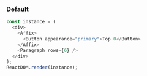 ### Default

<!--start-code-->

```js
const instance = (
  <div>
    <Affix>
      <Button appearance="primary">Top 0</Button>
    </Affix>
    <Paragraph rows={6} />
  </div>
);
ReactDOM.render(instance);
```

<!--end-code-->
